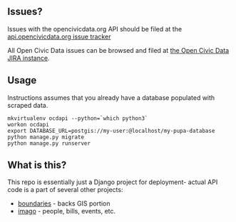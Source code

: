 Issues?
-------

Issues with the opencivicdata.org API should be filed at the [api.opencivicdata.org issue tracker](https://sunlight.atlassian.net/browse/OCD/component/10001)

All Open Civic Data issues can be browsed and filed at [the Open Civic Data JIRA instance](https://sunlight.atlassian.net/browse/OCD/).

Usage
-----

Instructions assumes that you already have a database populated with scraped
data.

```
mkvirtualenv ocdapi --python=`which python3`
workon ocdapi
export DATABASE_URL=postgis://my-user:@localhost/my-pupa-database
python manage.py migrate
python manage.py runserver
```

What is this?
-------------

This repo is essentially just a Django project for deployment- actual API code is a part of several other projects:

* [boundaries](https://github.com/rhymeswithcycle/represent-boundaries) - backs GIS portion
* [imago](https://github.com/opencivicdata/imago) - people, bills, events, etc.
